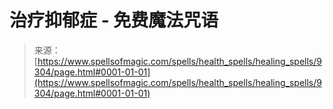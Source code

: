 <!--yml

category: 未分类

date: 2024-06-12 18:45:13

-->

# 治疗抑郁症 - 免费魔法咒语

> 来源：[https://www.spellsofmagic.com/spells/health_spells/healing_spells/9304/page.html#0001-01-01](https://www.spellsofmagic.com/spells/health_spells/healing_spells/9304/page.html#0001-01-01)
